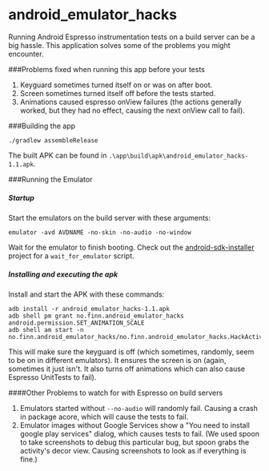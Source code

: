 android_emulator_hacks
======================

Running Android Espresso instrumentation tests on a build server can be a big hassle. This application solves some of the problems you might encounter.


###Problems fixed when running this app before your tests
1. Keyguard sometimes turned itself on or was on after boot.
2. Screen sometimes turned itself off before the tests started.
3. Animations caused espresso onView failures (the actions generally worked, but they had no effect, causing the next onView call to fail).

###Building the app

```
./gradlew assembleRelease
```
The built APK can be found in `.\app\build\apk\android_emulator_hacks-1.1.apk`.

###Running the Emulator
##### Startup
Start the emulators on the build server with these arguments:
```
emulator -avd AVDNAME -no-skin -no-audio -no-window
```
Wait for the emulator to finish booting. Check out the [android-sdk-installer](https://github.com/embarkmobile/android-sdk-installer) project for a `wait_for_emulator` script.

##### Installing and executing the apk
Install and start the APK with these commands:
```
adb install -r android_emulator_hacks-1.1.apk
adb shell pm grant no.finn.android_emulator_hacks android.permission.SET_ANIMATION_SCALE
adb shell am start -n no.finn.android_emulator_hacks/no.finn.android_emulator_hacks.HackActivity
```

This will make sure the keyguard is off (which sometimes, randomly, seem to be on in different emulators). It ensures the screen is on (again, sometimes it just isn't. It also turns off animations which can also cause Espresso UnitTests to fail).


####Other Problems to watch for with Espresso on build servers

1. Emulators started without `--no-audio` will randomly fail. Causing a crash in package acore, which will cause the tests to fail.
2. Emulator images without Google Services show a "You need to install google play services" dialog, which causes tests to fail. (We used spoon to take screenshots to debug this particular bug, but spoon grabs the activity's decor view. Causing screenshots to look as if everything is fine.)
    
